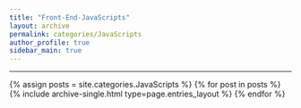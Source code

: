 ```yaml
---
title: "Front-End-JavaScripts"
layout: archive
permalink: categories/JavaScripts
author_profile: true
sidebar_main: true
---
```


<!-- 공백이 포함되어 있는 카테고리 이름의 경우 site.categories['a b c'] 이런식으로! -->

***

{% assign posts = site.categories.JavaScripts %}
{% for post in posts %} {% include archive-single.html type=page.entries_layout %} {% endfor %}
